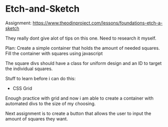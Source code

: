 # Etch-and-Sketch
Assignment: https://www.theodinproject.com/lessons/foundations-etch-a-sketch

They really dont give alot of tips on this one. Need to research it myself.

Plan:
Create a simple container that holds the amount of needed squares.
Fill the container with squares using javascript

The square divs should have a class for uniform design and an ID to target the individual squares.

Stuff to learn before i can do this:
- CSS Grid

Enough practice with grid and now i am able to create a container with automated divs to the size of my choosing.

Next assignment is to create a button that allows the user to input the amount of squares they want.

